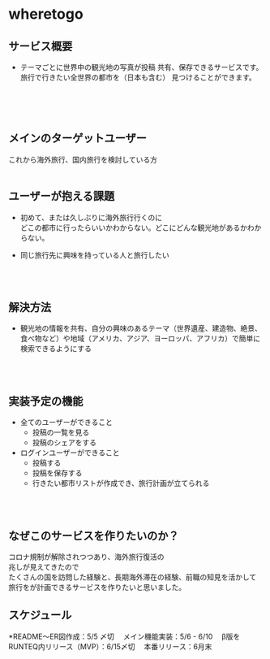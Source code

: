 # wheretogo

## サービス概要
* テーマごとに世界中の観光地の写真が投稿
共有、保存できるサービスです。旅行で行きたい全世界の都市を（日本も含む）
見つけることができます。
<br><br>

<br>
<br>

## メインのターゲットユーザー
これから海外旅行、国内旅行を検討している方
<br>
<br>

## ユーザーが抱える課題
* 初めて、または久しぶりに海外旅行行くのに<br>
どこの都市に行ったらいいかわからない。どこにどんな観光地があるかわからない。<br>

* 同じ旅行先に興味を持っている人と旅行したい
<br>
<br>

## 解決方法
* 観光地の情報を共有、自分の興味のあるテーマ（世界遺産、建造物、絶景、食べ物など）や地域（アメリカ、アジア、ヨーロッパ、アフリカ）で簡単に検索できるようにする


<br>
<br>

## 実装予定の機能
* 全てのユーザーができること
    * 投稿の一覧を見る
    * 投稿のシェアをする
* ログインユーザーができること
    * 投稿する
    * 投稿を保存する
    * 行きたい都市リストが作成でき、旅行計画が立てられる
<br>
<br>

## なぜこのサービスを作りたいのか？
コロナ規制が解除されつつあり、海外旅行復活の<br>
兆しが見えてきたので<br>
たくさんの国を訪問した経験と、長期海外滞在の経験、前職の知見を活かして<br>
旅行をが計画できるサービスを作りたいと思いました。<br>


## スケジュール
*README〜ER図作成：5/5 〆切
　メイン機能実装：5/6 - 6/10
　β版をRUNTEQ内リリース（MVP）：6/15〆切
　本番リリース：6月末
